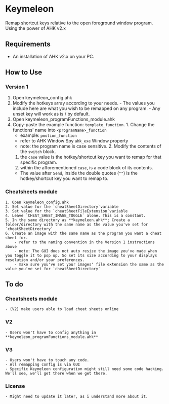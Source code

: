 # Keymeleon #

Remap shortcut keys relative to the open foreground window program. Using the power of AHK v2.x

## Requirements ##
- An installation of AHK v2.x on your PC.

## How to Use ##

### Version 1 ###
  1. Open keymeleon_config.ahk
  2. Modify the hotkeys array according to your needs.
    - The values you include here are what you wish to be remapped on any program.
    - Any unset key will work as is / by default.
  3. Open keymeleon_programFunctions_module.ahk
  4. Copy-paste the example function: `template_function`.
    1. Change the functions' name into `<programName>_function`
      - example: `pmotion_function`
      - refer to AHK Window Spy `ahk_exe` Window property
      - note: the program name is case sensitive.
    2. Modify the contents of the `switch` block.
      1. the `case` value is the hotkey/shortcut key you want to remap for that specific program.
      2. within the afforementioned `case`, is a code block of its contents.
        - The value after `Send`, inside the double quotes (`""`) is the hotkey/shortcut key you want to remap to.

### Cheatsheets module ###
    1. Open keymeleon_config.ahk
    2. Set value for the `cheatSheetDirectory`variable
    3. Set value for the `cheatSheetFileExtension`variable
    4. Leave `CHEAT_SHEET_IMAGE_TOGGLE` alone. This is a constant.
    5. In the same directory as **keymeleon.ahk**; Create a folder/directory with the same name as the value you've set for `cheatSheetDirectory`
    6. Create an image with the same name as the program you want a cheat sheet for.
        - refer to the naming convention in the Version 1 instructions above
        - note: The GUI does not auto resize the image you've made when you toggle it to pop up. So set its size according to your displays resolution and/or your preferences.
        - make sure you've set your images' file extension the same as the value you've set for `cheatSheetDirectory`

## To do ##

### Cheatsheets module ###
    - (V2) make users able to load cheat sheets online
### V2 ###
    - Users won't have to config anything in **keymeleon_programFunctions_module.ahk**
### V3 ###
    - Users won't have to touch any code.
    - All remapping config is via GUI
    - Specific Keymeleon configuration might still need some code hacking. We'll see, we'll get there when we get there.
### License ###
    - Might need to update it later, as i understand more about it.